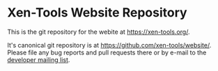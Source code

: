 Xen-Tools Website Repository
============================

This is the git repository for the webite at https://xen-tools.org/.

It's canonical git repository is at
https://github.com/xen-tools/website/. Please file any bug reports and
pull requests there or by e-mail to the [developer mailing
list](http://xen-tools.org/software/xen-tools/lists.html).
